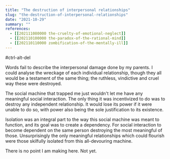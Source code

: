 ```yaml
---
title: "The destruction of interpersonal relationships"
slug: "the-destruction-of-interpersonal-relationships"
date: "2021-10-29"
summary: ""
references: 
  - [[202111080000 the-cruelty-of-emotional-neglect]]
  - [[202110100000 the-paradox-of-the-rational-mind]]
  - [[202110110000 zombification-of-the-mentally-ill]]
---
```


#ctrl-alt-del

Words fail to describe the interpersonal damage done by my parents. I could analyse the wreckage of each individual relationship, though they all would be a testament of the same thing; the ruthless, vindictive and cruel way these were destroyed.

The social machine that trapped me just wouldn't let me have any meaningful social interaction. The only thing it was incentivized to do was to destroy any independent relationship. It would lose its power if it were unable to do so, with power also being the sole justification to its existence.

Isolation was an integral part to the way this social machine was meant to function, and its goal was to create a dependency. For social interaction to become dependent on the same person destroying the most meaningful of those. Unsurprisingly the only meaningful relationships which could flourish were those skilfully isolated from this all-devouring machine.

There is no point I am making here. Not yet.
